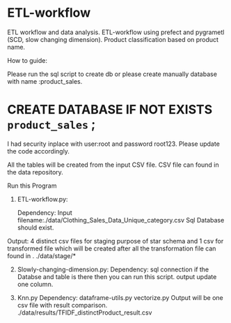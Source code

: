 # ETL-workflow
ETL workflow and data analysis. ETL-workflow using prefect and pygrametl (SCD, slow changing dimension). 
Product classification based on product name.  

How to guide:

Please run the sql script to create db or please create manually database with name :product_sales.
# CREATE DATABASE  IF NOT EXISTS `product_sales` ;
I had security inplace with user:root and password root123. Please update the code accordingly.

All the tables will be created from the input CSV file. CSV file can found in the data repository.


Run this Program
1. ETL-workflow.py: 

	Dependency: Input filename:./data/Clothing_Sales_Data_Unique_category.csv
		    Sql Database should exist.
		    
Output: 4 distinct csv files for staging purpose of star schema and 
	1 csv for transformed file which will be created after all the transformation file can found in . ./data/stage/*

2. Slowly-changing-dimension.py:
	Dependency: sql connection if the Databse and table is there then you can run this script.
output update one column.

3. Knn.py
	Dependency: dataframe-utils.py
			vectorize.py
Output will be one csv file with result comparison. ./data/results/TFIDF_distinctProduct_result.csv
